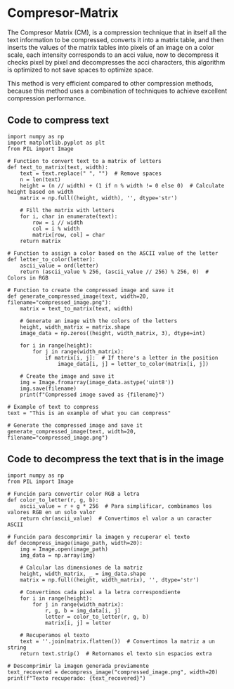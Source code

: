 # Compresor-Matrix
The Compresor Matrix (CM), is a compression technique that in itself all the text information to be compressed, converts it into a matrix table, and then inserts the values ​​of the matrix tables into pixels of an image on a color scale, each intensity corresponds to an acci value, now to decompress it checks pixel by pixel and decompresses the acci characters, this algorithm is optimized to not save spaces to optimize space.

This method is very efficient compared to other compression methods, because this method uses a combination of techniques to achieve excellent compression performance.

## Code to compress text
```
import numpy as np
import matplotlib.pyplot as plt
from PIL import Image

# Function to convert text to a matrix of letters
def text_to_matrix(text, width):
    text = text.replace(" ", "")  # Remove spaces
    n = len(text)
    height = (n // width) + (1 if n % width != 0 else 0)  # Calculate height based on width
    matrix = np.full((height, width), '', dtype='str')
    
    # Fill the matrix with letters
    for i, char in enumerate(text):
        row = i // width
        col = i % width
        matrix[row, col] = char
    return matrix

# Function to assign a color based on the ASCII value of the letter
def letter_to_color(letter):
    ascii_value = ord(letter)
    return (ascii_value % 256, (ascii_value // 256) % 256, 0)  # Colors in RGB

# Function to create the compressed image and save it
def generate_compressed_image(text, width=20, filename="compressed_image.png"):
    matrix = text_to_matrix(text, width)
    
    # Generate an image with the colors of the letters
    height, width_matrix = matrix.shape
    image_data = np.zeros((height, width_matrix, 3), dtype=int)
    
    for i in range(height):
        for j in range(width_matrix):
            if matrix[i, j]:  # If there's a letter in the position
                image_data[i, j] = letter_to_color(matrix[i, j])
    
    # Create the image and save it
    img = Image.fromarray(image_data.astype('uint8'))
    img.save(filename)
    print(f"Compressed image saved as {filename}")

# Example of text to compress
text = "This is an example of what you can compress"

# Generate the compressed image and save it
generate_compressed_image(text, width=20, filename="compressed_image.png")

```

## Code to decompress the text that is in the image
```
import numpy as np
from PIL import Image

# Función para convertir color RGB a letra
def color_to_letter(r, g, b):
    ascii_value = r + g * 256  # Para simplificar, combinamos los valores RGB en un solo valor
    return chr(ascii_value)  # Convertimos el valor a un caracter ASCII

# Función para descomprimir la imagen y recuperar el texto
def decompress_image(image_path, width=20):
    img = Image.open(image_path)
    img_data = np.array(img)
    
    # Calcular las dimensiones de la matriz
    height, width_matrix, _ = img_data.shape
    matrix = np.full((height, width_matrix), '', dtype='str')
    
    # Convertimos cada pixel a la letra correspondiente
    for i in range(height):
        for j in range(width_matrix):
            r, g, b = img_data[i, j]
            letter = color_to_letter(r, g, b)
            matrix[i, j] = letter
    
    # Recuperamos el texto
    text = ''.join(matrix.flatten())  # Convertimos la matriz a un string
    return text.strip()  # Retornamos el texto sin espacios extra

# Descomprimir la imagen generada previamente
text_recovered = decompress_image("compressed_image.png", width=20)
print(f"Texto recuperado: {text_recovered}")

```
